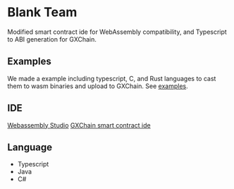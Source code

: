 # Blank Team

Modified smart contract ide for WebAssembly compatibility, and Typescript to ABI generation for GXChain.

## Examples

We made a example including typescript, C, and Rust languages to cast them to wasm binaries and upload to GXChain. See [examples](https://github.com/COAOX/BlankT/tree/master/examples).

## IDE

[Webassembly Studio](https://webassembly.studio/)
[GXChain smart contract ide](https://github.com/gxchain/gxc-smart-contract-ide)

## Language

- Typescript
- Java
- C#
